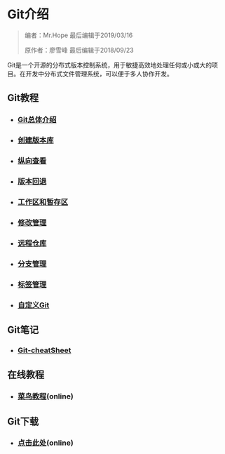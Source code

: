 # Git介绍

> 编者：Mr.Hope 最后编辑于2019/03/16
>
> 原作者：廖雪峰 最后编辑于2018/09/23

Git是一个开源的分布式版本控制系统，用于敏捷高效地处理任何或小或大的项目。在开发中分布式文件管理系统，可以便于多人协作开发。

## Git教程

- ### [Git总体介绍](git/whatIsGit)
- ### [创建版本库](git/createRepository)
- ### [纵向查看](git/statusView)
- ### [版本回退](git/backRoll)
- ### [工作区和暂存区](git/workingDirectory)
- ### [修改管理](git/change)
- ### [远程仓库](git/remote)
- ### [分支管理](git/branch)
- ### [标签管理](git/tag)
- ### [自定义Git](git/customGit)

## Git笔记

- ### [Git-cheatSheet](https://nenuyouth.com/document/software/git/gitCheatSheet.pdf)

## 在线教程

- ### [菜鸟教程](https://www.runoob.com/git/git-tutorial.html)(online)

## Git下载

- ### [点击此处](https://git-scm.com/downloads/)(online)